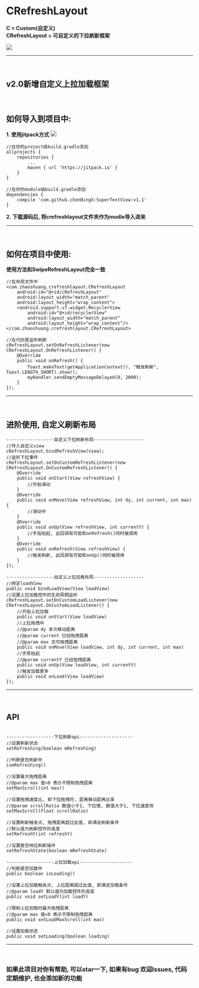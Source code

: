 # CRefreshLayout
**C = Custom(自定义)   
CRefreshLayout = 可自定义的下拉刷新框架**

<img src='http://i2.kiimg.com/586922/9f9e624093ebdd49.gif'>

* * *
<br /> 

## v2.0新增自定义上拉加载框架
<br /> 

## 如何导入到项目中:
**1. 使用jitpack方式** [![](https://jitpack.io/v/Zhaoss/CRefreshLayout.svg)](https://jitpack.io/#Zhaoss/CRefreshLayout)
```
//在你的project级build.gradle添加
allprojects {
    repositories {
        ...
        maven { url 'https://jitpack.io' }
    }
}

//在你的module级build.gradle添加
dependencies {
    compile 'com.github.chenBingX:SuperTextView:v1.1'
}
```   
   
**2. 下载源码后, 将crefreshlayout文件夹作为modle导入进来**
* * *
<br /> 
   
## 如何在项目中使用:
**使用方法和SwipeRefreshLayout完全一致**
```
//在布局文件中
<com.zhaoshuang.crefreshlayout.CRefreshLayout
    android:id="@+id/cRefreshLayout"
    android:layout_width="match_parent"
    android:layout_height="wrap_content">
    <android.support.v7.widget.RecyclerView
        android:id="@+id/recyclerView"
        android:layout_width="match_parent"
        android:layout_height="wrap_content"/>
</com.zhaoshuang.crefreshlayout.CRefreshLayout>

//在代码里监听刷新
cRefreshLayout.setOnRefreshListener(new CRefreshLayout.OnRefreshListener() {
    @Override
    public void onRefresh() {
        Toast.makeText(getApplicationContext(), "触发刷新", Toast.LENGTH_SHORT).show();
        myHandler.sendEmptyMessageDelayed(0, 2000);
    }
});
```
* * *   
<br />  
  
## 进阶使用, 自定义刷新布局
```
------------------自定义下拉刷新布局-------------------
//传入自定义view
cRefreshLayout.bindRefreshView(view);
//监听下拉事件
cRefreshLayout.setOnCustomRefreshListener(new CRefreshLayout.OnCustomRefreshListener() {
    @Override
    public void onStart(View refreshView) {
        //开始滑动
    }
    @Override
    public void onMove(View refreshView, int dy, int current, int max) {
        //滑动中
    }
    @Override
    public void onUp(View refreshView, int currentY) {
        //手指抬起, 此回调有可能和onRefresh()同时被调用
    }
    @Override
    public void onRefresh(View refreshView) {
        //触发刷新, 此回调有可能和onUp()同时被调用
    }
});

------------------自定义上拉加载布局-------------------
//绑定loadView
public void bindLoadView(View loadView)
//设置上拉加载控件的生命周期监听
cRefreshLayout.setOnCustomLoadListener(new CRefreshLayout.OnCustomLoadListener() {
    //开始上拉加载
    public void onStart(View loadView)
    //上拉拖拽中
    //@param dy 本次移动距离
    //@param current 已经拖拽距离
    //@param max 总可拖拽距离
    public void onMove(View loadView, int dy, int current, int max)
    //手势抬起
    //@param currentY 已经拖拽距离
    public void onUp(View loadView, int currentY)
    //触发加载更多
    public void onLoad(View loadView)
});
```
* * *   
<br />  
     
## API
```

------------------下拉刷新api--------------------
//设置刷新状态
setRefreshing(boolean mRefreshing)

//判断是否刷新中
ismRefreshing()

//设置最大拖拽距离
//@param max 值<0 表示不限制拖拽距离
setMaxScroll(int max))

//设置拖拽速度比, 即下拉拖拽时, 距离移动距离比率
//@param scrollRatio 数值小于1, 下拉慢, 数值大于1, 下拉速度快
setMaxScroll(float scrollRatio)

//设置刷新触发点, 拖拽距离超过此值, 即满足刷新条件
//默认值为刷新控件的高度
setRefreshY(int refreshY)

//设置是否响应刷新操作
setRefreshState(boolean mRefreshState)

------------------上拉加载api--------------------
//判断是否加载中
public boolean isLoading()

//设置上拉加载触发点, 上拉距离超过此值, 即满足加载条件
//@param loadY 默认值为加载控件的高度
public void setLoadY(int loadY)

//限制上拉加载时最大拖拽距离
//@param max 值<0 表示不限制拖拽距离
public void setLoadMaxScroll(int max)

//设置加载状态
public void setLoading(boolean loading)

```
* * *   
<br /> 

### 如果此项目对你有帮助, 可以star一下, 如果有bug 欢迎lssues, 代码定期维护, 也会添加新的功能

